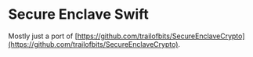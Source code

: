 Secure Enclave Swift
====================

Mostly just a port of [https://github.com/trailofbits/SecureEnclaveCrypto](https://github.com/trailofbits/SecureEnclaveCrypto).



